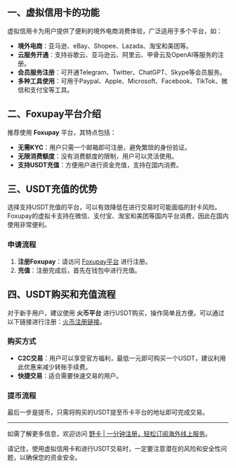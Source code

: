## 一、虚拟信用卡的功能

虚拟信用卡为用户提供了便利的境外电商消费体验，广泛适用于多个平台，如：
- **境外电商**：亚马逊、eBay、Shopee、Lazada、淘宝和美团等。
- **云服务开通**：支持谷歌云、亚马逊云、阿里云、甲骨云及OpenAI等服务的注册。
- **会员服务注册**：可开通Telegram、Twitter、ChatGPT、Skype等会员服务。
- **多种工具使用**：可用于Paypal、Apple、Microsoft、Facebook、TikTok、微信和支付宝等工具。

## 二、Foxupay平台介绍

推荐使用 **Foxupay** 平台，其特点包括：
- **无需KYC**：用户只需一个邮箱即可注册，避免繁琐的身份验证。
- **无限消费额度**：没有消费额度的限制，用户可以灵活使用。
- **支持USDT充值**：方便用户进行资金充值，支持在国内消费。

## 三、USDT充值的优势

选择支持USDT充值的平台，可以有效降低在进行交易时可能面临的封卡风险。Foxupay的虚拟卡支持在微信、支付宝、淘宝和美团等国内平台消费，因此在国内使用非常便利。

### 申请流程
1. **注册Foxupay**：请访问 [Foxupay平台](https://bit.ly/bewildcard) 进行注册。
2. **充值**：注册完成后，首先在钱包中进行充值。

## 四、USDT购买和充值流程

对于新手用户，建议使用 **火币平台** 进行USDT购买，操作简单且方便。可以通过以下链接进行注册：[火币注册链接](https://www.huobi.com.ro/invite/zh-cn/1f?invite_code=y3bd7223)。

### 购买方式
- **C2C交易**：用户可以享受官方福利，最低一元即可购买一个USDT，建议利用此优惠来减少转账手续费。
- **快捷交易**：适合需要快速交易的用户。

### 提币流程
最后一步是提币，只需将购买的USDT提至币卡平台的地址即可完成交易。

---

如需了解更多信息，欢迎访问 [野卡 | 一分钟注册，轻松订阅海外线上服务](https://bit.ly/bewildcard)。

请记住，使用虚拟信用卡和进行USDT交易时，一定要注意潜在的风险和安全性问题，以确保您的资金安全。